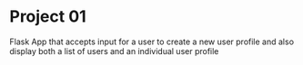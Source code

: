 # Project 01
Flask App that accepts input for a user to create a new user
profile and also display both a list of users and an individual user profile
